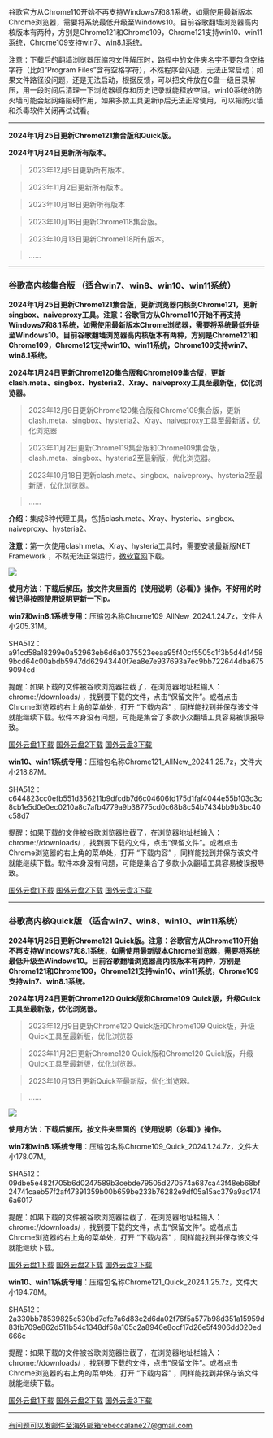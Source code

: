 谷歌官方从Chrome110开始不再支持Windows7和8.1系统，如需使用最新版本Chrome浏览器，需要将系统最低升级至Windows10。目前谷歌翻墙浏览器高内核版本有两种，方别是Chrome121和Chrome109，Chrome121支持win10、win11系统，Chrome109支持win7、win8.1系统。

注意：下载后的翻墙浏览器压缩包文件解压时，路径中的文件夹名字不要包含空格字符（比如“Program Files”含有空格字符），不然程序会闪退，无法正常启动；如果文件路径没问题，还是无法启动，根据反馈，可以把文件放在C盘一级目录解压，用一段时间后清理一下浏览器缓存和历史记录就能释放空间。win10系统的防火墙可能会起网络阻碍作用，如果多款工具更新ip后无法正常使用，可以把防火墙和杀毒软件关闭再试试看。  
    
***

**2024年1月25日更新Chrome121集合版和Quick版。**

**2024年1月24日更新所有版本。**

> 2023年12月9日更新所有版本。

> 2023年11月2日更新所有版本。

> 2023年10月18日更新所有版本

> 2023年10月16日更新Chrome118集合版。

> 2023年10月13日更新Chrome118所有版本。

> ......

***

### 谷歌高内核集合版  （适合win7、win8、win10、win11系统）

**2024年1月25日更新Chrome121集合版，更新浏览器内核到Chrome121，更新singbox、naiveproxy工具。注意：谷歌官方从Chrome110开始不再支持Windows7和8.1系统，如需使用最新版本Chrome浏览器，需要将系统最低升级至Windows10。目前谷歌翻墙浏览器高内核版本有两种，方别是Chrome121和Chrome109，Chrome121支持win10、win11系统，Chrome109支持win7、win8.1系统。**

**2024年1月24日更新Chrome120集合版和Chrome109集合版，更新clash.meta、singbox、hysteria2、Xray、naiveproxy工具至最新版，优化浏览器。**

> 2023年12月9日更新Chrome120集合版和Chrome109集合版，更新clash.meta、singbox、hysteria2、Xray、naiveproxy工具至最新版，优化浏览器

> 2023年11月2日更新Chrome119集合版和Chrome109集合版，clash.meta、singbox、hysteria2至最新版，优化浏览器。

> 2023年10月18日更新clash.meta、singbox、naiveproxy、hysteria2至最新版，优化浏览器。

> ......

**介绍**：集成6种代理工具，包括clash.meta、Xray、hysteria、singbox、naiveproxy、hysteria2。

**注意**：第一次使用clash.meta、Xray、hysteria工具时，需要安装最新版NET Framework ，不然无法正常运行，[微软官网](https://dotnet.microsoft.com/zh-cn/download/dotnet-framework/net48)下载。

![](https://cdn.jsdelivr.net/gh/Alvin9999/pac2/softimag/hysteria2.png)

**使用方法：下载后解压，按文件夹里面的《使用说明（必看）》操作。不好用的时候记得按照使用说明更新一下ip。**

**win7和win8.1系统专用**：压缩包名称Chrome109_AllNew_2024.1.24.7z，文件大小205.31M。

SHA512：a91cd58a18299e0a52963eb6d6a0375523eeaa95f40cf5505c1f3b5d4d14589bcd64c00abdb5947dd62943440f7ea8e7e937693a7ec9bb722644dba6759094cd

提醒：如果下载的文件被谷歌浏览器拦截了，在浏览器地址栏输入：chrome://downloads/ ，找到要下载的文件，点击“保留文件”。或者点击Chrome浏览器的右上角的菜单处，打开 “下载内容” ，同样能找到并保存该文件就能继续下载。软件本身没有问题，可能是集合了多款小众翻墙工具容易被误报导致。

[国外云盘1下载](https://d2.freessr2.xyz/Chrome109_AllNew_2024.1.24.7z)
[国外云盘2下载](https://d.dtku35.xyz/Chrome109_AllNew_2024.1.24.7z)
[国外云盘3下载](https://free.zhujicn2.net/Chrome109_AllNew_2024.1.24.7z)

**win10、win11系统专用**：压缩包名称Chrome121_AllNew_2024.1.25.7z，文件大小218.87M。

SHA512：c644823cc0efb551d356211b9dfcdb7d6c04606fd175d1faf4044e55b103c3c8cb1e5d0e0ec0210a8c7afb4779a9b38775cd0c68b8c54b7434bb9b3bc40c58d7

提醒：如果下载的文件被谷歌浏览器拦截了，在浏览器地址栏输入：chrome://downloads/ ，找到要下载的文件，点击“保留文件”。或者点击Chrome浏览器的右上角的菜单处，打开 “下载内容” ，同样能找到并保存该文件就能继续下载。软件本身没有问题，可能是集合了多款小众翻墙工具容易被误报导致。

[国外云盘1下载](https://d2.freessr2.xyz/Chrome121_AllNew_2024.1.25.7z) 
[国外云盘2下载](https://d.dtku35.xyz/Chrome121_AllNew_2024.1.25.7z) 
[国外云盘3下载](https://free.zhujicn2.net/Chrome121_AllNew_2024.1.25.7z) 

***


### 谷歌高内核Quick版  （适合win7、win8、win10、win11系统）

**2024年1月25日更新Chrome121 Quick版。注意：谷歌官方从Chrome110开始不再支持Windows7和8.1系统，如需使用最新版本Chrome浏览器，需要将系统最低升级至Windows10。目前谷歌翻墙浏览器高内核版本有两种，方别是Chrome121和Chrome109，Chrome121支持win10、win11系统，Chrome109支持win7、win8.1系统。**

**2024年1月24日更新Chrome120 Quick版和Chrome109 Quick版，升级Quick工具至最新版，优化浏览器。**

> 2023年12月9日更新Chrome120 Quick版和Chrome109 Quick版，升级Quick工具至最新版，优化浏览器

> 2023年11月2日更新Chrome120 Quick版和Chrome120 Quick版，升级Quick工具至最新版，优化浏览器。

> 2023年10月13日更新Quick至最新版，优化浏览器。

> ......

![](https://cdn.jsdelivr.net/gh/Alvin9999/pac2/softimag/quick.png)

**使用方法：下载后解压，按文件夹里面的《使用说明（必看）》操作。**

**win7和win8.1系统专用**：压缩包名称Chrome109_Quick_2024.1.24.7z，文件大小178.07M。

SHA512：09dbe5e482f705b6d0247589b3cebde79505d270574a687ca43f48eb68bf24741caeb57f2af47391359b00b659be233b76282e9df05a15ac379a9ac1746a6017

提醒：如果下载的文件被谷歌浏览器拦截了，在浏览器地址栏输入：chrome://downloads/ ，找到要下载的文件，点击“保留文件”。或者点击Chrome浏览器的右上角的菜单处，打开 “下载内容” ，同样能找到并保存该文件就能继续下载。

[国外云盘1下载](https://d2.freessr2.xyz/Chrome109_Quick_2024.1.24.7z) 
[国外云盘2下载](https://d.dtku35.xyz/Chrome109_Quick_2024.1.24.7z) 
[国外云盘3下载](https://free.zhujicn2.net/Chrome109_Quick_2024.1.24.7z) 

**win10、win11系统专用**：压缩包名称Chrome121_Quick_2024.1.25.7z，文件大小194.78M。

SHA512：2a330bb78539825c530bd7dfc7a6d83c2d6da02f76f5a577b98d351a15959d83fb709e862d511b54c1348df58a105c2a8946e8ccf17d26e5f4906dd020ed666c

提醒：如果下载的文件被谷歌浏览器拦截了，在浏览器地址栏输入：chrome://downloads/ ，找到要下载的文件，点击“保留文件”。或者点击Chrome浏览器的右上角的菜单处，打开 “下载内容” ，同样能找到并保存该文件就能继续下载。

[国外云盘1下载](https://d2.freessr2.xyz/Chrome121_Quick_2024.1.25.7z) 
[国外云盘2下载](https://d.dtku35.xyz/Chrome121_Quick_2024.1.25.7z) 
[国外云盘3下载](https://free.zhujicn2.net/Chrome121_Quick_2024.1.25.7z) 

***

有问题可以发邮件至海外邮箱rebeccalane27@gmail.com